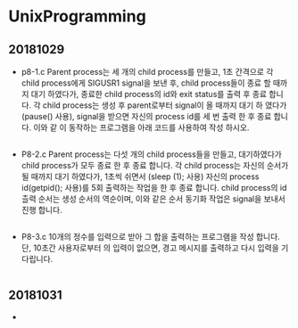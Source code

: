 # UnixProgramming

## 20181029

- p8-1.c
  Parent process는 세 개의 child process를 만들고, 1초 간격으로 각 child process에게 SIGUSR1 signal을 보낸 후, child process들이 종료 할 때까지 대기 하였다가, 종료한 child process의 id와 exit status를 출력 후 종료 합니다. 각 child process는 생성 후 parent로부터 signal이 올 때까지 대기 하 였다가 (pause() 사용), signal을 받으면 자신의 process id를 세 번 출력 한 후 종료 합니다. 이와 같 이 동작하는 프로그램을 아래 코드를 사용하여 작성 하시오.

  ```c
  
  ```

- P8-2.c
  Parent process는 다섯 개의 child process들을 만들고, 대기하였다가 child process가 모두 종료 한 후 종료 합니다. 각 child process는 자신의 순서가 될 때까지 대기 하였다가, 1초씩 쉬면서 (sleep (1); 사용) 자신의 process id(getpid(); 사용)를 5회 출력하는 작업을 한 후 종료 합니다. child process의 id 츨력 순서는 생성 순서의 역순이며, 이와 같은 순서 동기화 작업은 signal을 보내서 진행 합니다.

  ```c
  
  ```

- P8-3.c
  10개의 정수를 입력으로 받아 그 합을 출력하는 프로그램을 작성 합니다. 단, 10초간 사용자로부터 의 입력이 없으면, 경고 메시지를 출력하고 다시 입력을 기다립니다.

  ```c
  
  ```

## 20181031

- 

